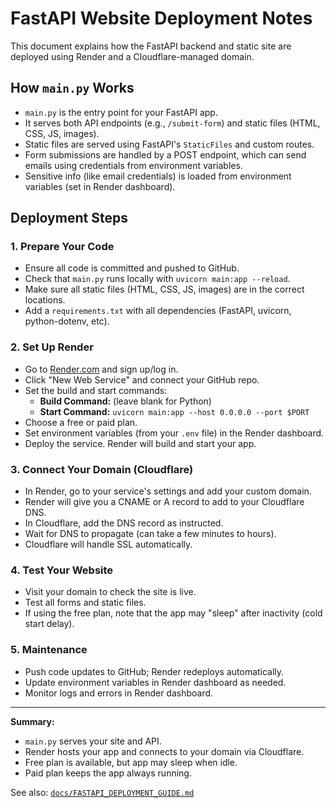 # FastAPI Website Deployment Notes

This document explains how the FastAPI backend and static site are deployed using Render and a Cloudflare-managed domain.

## How `main.py` Works
- `main.py` is the entry point for your FastAPI app.
- It serves both API endpoints (e.g., `/submit-form`) and static files (HTML, CSS, JS, images).
- Static files are served using FastAPI's `StaticFiles` and custom routes.
- Form submissions are handled by a POST endpoint, which can send emails using credentials from environment variables.
- Sensitive info (like email credentials) is loaded from environment variables (set in Render dashboard).

## Deployment Steps

### 1. Prepare Your Code
- Ensure all code is committed and pushed to GitHub.
- Check that `main.py` runs locally with `uvicorn main:app --reload`.
- Make sure all static files (HTML, CSS, JS, images) are in the correct locations.
- Add a `requirements.txt` with all dependencies (FastAPI, uvicorn, python-dotenv, etc).

### 2. Set Up Render
- Go to [Render.com](https://render.com/) and sign up/log in.
- Click "New Web Service" and connect your GitHub repo.
- Set the build and start commands:
  - **Build Command:** (leave blank for Python)
  - **Start Command:** `uvicorn main:app --host 0.0.0.0 --port $PORT`
- Choose a free or paid plan.
- Set environment variables (from your `.env` file) in the Render dashboard.
- Deploy the service. Render will build and start your app.

### 3. Connect Your Domain (Cloudflare)
- In Render, go to your service's settings and add your custom domain.
- Render will give you a CNAME or A record to add to your Cloudflare DNS.
- In Cloudflare, add the DNS record as instructed.
- Wait for DNS to propagate (can take a few minutes to hours).
- Cloudflare will handle SSL automatically.

### 4. Test Your Website
- Visit your domain to check the site is live.
- Test all forms and static files.
- If using the free plan, note that the app may "sleep" after inactivity (cold start delay).

### 5. Maintenance
- Push code updates to GitHub; Render redeploys automatically.
- Update environment variables in Render dashboard as needed.
- Monitor logs and errors in Render dashboard.

---

**Summary:**
- `main.py` serves your site and API.
- Render hosts your app and connects to your domain via Cloudflare.
- Free plan is available, but app may sleep when idle.
- Paid plan keeps the app always running.

See also: [`docs/FASTAPI_DEPLOYMENT_GUIDE.md`](FASTAPI_DEPLOYMENT_GUIDE.md)

